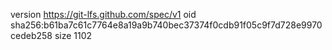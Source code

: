 version https://git-lfs.github.com/spec/v1
oid sha256:b61ba7c61c7764e8a19a9b740bec37374f0cdb91f05c9f7d728e9970cedeb258
size 1102
